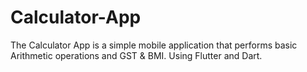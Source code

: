 # Calculator-App
The Calculator App is a simple mobile application that performs basic Arithmetic operations and GST &amp; BMI. Using Flutter and Dart.
